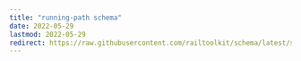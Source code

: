 ```yaml
---
title: "running-path schema"
date: 2022-05-29
lastmod: 2022-05-29
redirect: https://raw.githubusercontent.com/railtoolkit/schema/latest/src/running-path.json
---
```


